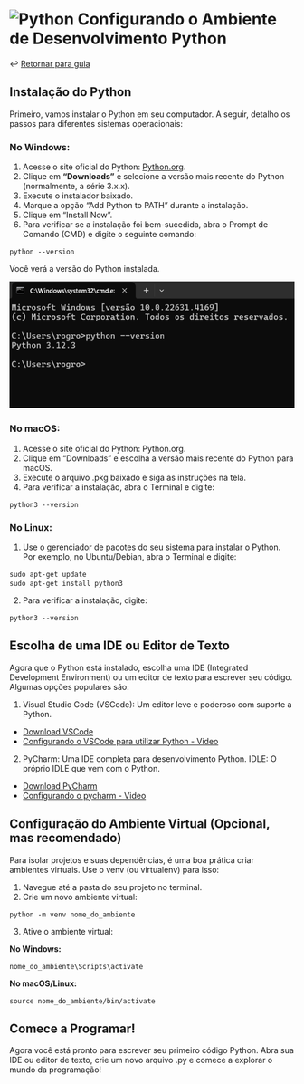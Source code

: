 # 	![Python](https://img.shields.io/badge/python-3670A0?style=for-the-badge&logo=python&logoColor=ffdd54) Configurando o Ambiente de Desenvolvimento Python

↩️ [Retornar para guia](/README.md)

## Instalação do Python
Primeiro, vamos instalar o Python em seu computador. A seguir, detalho os passos para diferentes sistemas operacionais:

### No Windows:
1. Acesse o site oficial do Python: [Python.org](https://www.python.org/downloads/).
2. Clique em **“Downloads”** e selecione a versão mais recente do Python (normalmente, a série 3.x.x).
3. Execute o instalador baixado.
4. Marque a opção “Add Python to PATH” durante a instalação.
5. Clique em “Install Now”.
6. Para verificar se a instalação foi bem-sucedida, abra o Prompt de Comando (CMD) e digite o seguinte comando:

~~~ 
python --version 
~~~

Você verá a versão do Python instalada.

![Imagemda do CMD monstrando a versão do python](../../img/versao_python_cmd.png)

### No macOS:
1. Acesse o site oficial do Python: Python.org.
2. Clique em “Downloads” e escolha a versão mais recente do Python para macOS.
3. Execute o arquivo .pkg baixado e siga as instruções na tela.
4. Para verificar a instalação, abra o Terminal e digite:

~~~~
python3 --version
~~~~

### No Linux:
1. Use o gerenciador de pacotes do seu sistema para instalar o Python. Por exemplo, no Ubuntu/Debian, abra o Terminal e digite:

~~~
sudo apt-get update
sudo apt-get install python3
~~~

2. Para verificar a instalação, digite:

~~~~
python3 --version
~~~~

## Escolha de uma IDE ou Editor de Texto
Agora que o Python está instalado, escolha uma IDE (Integrated Development Environment) ou um editor de texto para escrever seu código. Algumas opções populares são:

1. Visual Studio Code (VSCode): Um editor leve e poderoso com suporte a Python.
- [Download VSCode](https://code.visualstudio.com/download) 
- [Configurando o VSCode para utilizar Python - Video](https://www.youtube.com/watch?v=BSjdcLzgfIw&ab_channel=DevAprender%7CJhonatandeSouza)

2. PyCharm: Uma IDE completa para desenvolvimento Python.
IDLE: O próprio IDLE que vem com o Python.
- [Download PyCharm](https://www.jetbrains.com/pycharm/download/?section=windows)
- [Configurando o pycharm - Video](https://www.youtube.com/watch?v=i-5nYErMVsk&ab_channel=HashtagPrograma%C3%A7%C3%A3o)

## Configuração do Ambiente Virtual (Opcional, mas recomendado)
Para isolar projetos e suas dependências, é uma boa prática criar ambientes virtuais. Use o venv (ou virtualenv) para isso:

1. Navegue até a pasta do seu projeto no terminal.
2. Crie um novo ambiente virtual:
~~~~
python -m venv nome_do_ambiente
~~~~
3. Ative o ambiente virtual:

**No Windows:**
~~~~
nome_do_ambiente\Scripts\activate
~~~~

**No macOS/Linux:**
~~~~
source nome_do_ambiente/bin/activate
~~~~

## Comece a Programar!
Agora você está pronto para escrever seu primeiro código Python. Abra sua IDE ou editor de texto, crie um novo arquivo .py e comece a explorar o mundo da programação!